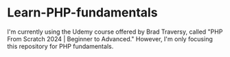 # Learn-PHP-fundamentals
I'm currently using the Udemy course offered by Brad Traversy, called "PHP From Scratch 2024 | Beginner to Advanced." However, I'm only focusing this repository for PHP fundamentals.
